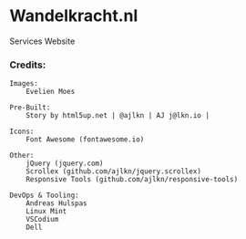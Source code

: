 # Wandelkracht.nl

Services Website


### Credits:

	Images:
		Evelien Moes

	Pre-Built:
		Story by html5up.net | @ajlkn | AJ j@lkn.io | 

	Icons:
		Font Awesome (fontawesome.io)

	Other:
		jQuery (jquery.com)
		Scrollex (github.com/ajlkn/jquery.scrollex)
		Responsive Tools (github.com/ajlkn/responsive-tools)

	DevOps & Tooling:
		Andreas Hulspas
		Linux Mint
		VSCodium
		Dell 
		
